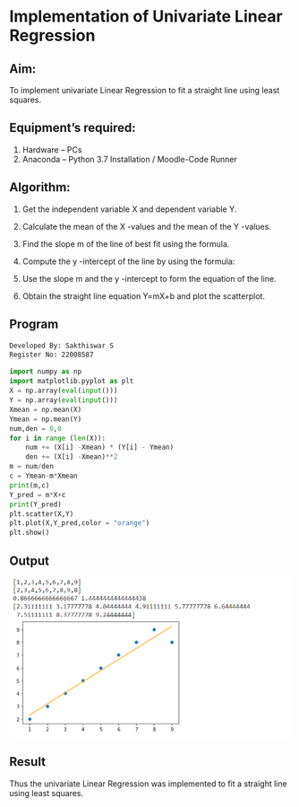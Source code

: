 # Implementation of Univariate Linear Regression
## Aim:
To implement univariate Linear Regression to fit a straight line using least squares.
## Equipment’s required:
1.	Hardware – PCs
2.	Anaconda – Python 3.7 Installation / Moodle-Code Runner
## Algorithm:
1.	Get the independent variable X and dependent variable Y.

2.	Calculate the mean of the X -values and the mean of the Y -values.

3.	Find the slope m of the line of best fit using the formula.
 
4.	Compute the y -intercept of the line by using the formula:
  
5.	Use the slope m and the y -intercept to form the equation of the line.

6.	Obtain the straight line equation Y=mX+b and plot the scatterplot.

## Program
```
Developed By: Sakthiswar S
Register No: 22008587

```

```python 
import numpy as np 
import matplotlib.pyplot as plt 
X = np.array(eval(input()))
Y = np.array(eval(input()))
Xmean = np.mean(X)
Ymean = np.mean(Y)
num,den = 0,0
for i in range (len(X)):
    num += (X[i] -Xmean) * (Y[i] - Ymean)
    den += (X[i] -Xmean)**2
m = num/den
c = Ymean-m*Xmean
print(m,c)
Y_pred = m*X+c 
print(Y_pred)
plt.scatter(X,Y) 
plt.plot(X,Y_pred,color = "orange")
plt.show()

```

## Output
![model](output.png)

## Result
Thus the univariate Linear Regression was implemented to fit a straight line using least squares.
